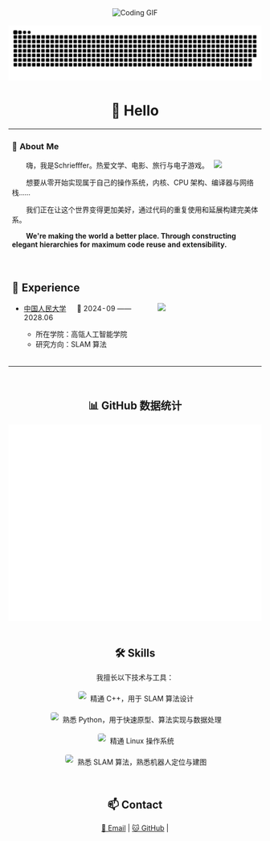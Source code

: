 <div align="center">

  <!-- 编程动图 -->
  <picture>
    <source media="(prefers-color-scheme: dark)" srcset="https://cdn.jsdelivr.net/gh/sun0225SUN/sun0225SUN/assets/images/coding.gif" />
    <source media="(prefers-color-scheme: light)" srcset="https://cdn.jsdelivr.net/gh/sun0225SUN/sun0225SUN/assets/images/developer.svg" height="225px" />
    <img src="https://cdn.jsdelivr.net/gh/sun0225SUN/sun0225SUN/assets/images/coding.gif" alt="Coding GIF" />
  </picture>
  
  <!-- for beauty 留个空行好看点 -->
  <div>&nbsp;</div>
  
  <picture>
  <source media="(prefers-color-scheme: dark)" srcset="https://raw.githubusercontent.com/JackXing875/JackXing875/output/github-contribution-grid-snake-dark.svg">
  <source media="(prefers-color-scheme: light)" srcset="https://raw.githubusercontent.com/JackXing875/JackXing875/output/github-contribution-grid-snake.svg">
  <img alt="github contribution grid snake animation" src="https://raw.githubusercontent.com/JackXing875/JackXing875/output/github-contribution-grid-snake.svg">
</picture>

#  🙋 Hello

<table>
  
<tr><td>

### 🤺 About Me

<img align="right" width="88" src="https://avatars.githubusercontent.com/u/45090349?v=4" />

<p>&emsp;&emsp;嗨，我是Schriefffer。热爱文学、电影、旅行与电子游戏。</p>
<p>&emsp;&emsp;想要从零开始实现属于自己的操作系统，内核、CPU 架构、编译器与网络栈......</p>
<p>&emsp;&emsp;我们正在让这个世界变得更加美好，通过代码的重复使用和延展构建完美体系。</p>
<p>&emsp;&emsp;<strong>We're making the world a better place. Through constructing elegant hierarchies for maximum code reuse and extensibility.</strong></p>


  <!-- for beauty 留个空行好看点 -->
  <div>&nbsp;</div>

</td></tr>

<tr><td>

## 🏢 Experience

<img align="right" width="200" src="https://www.ruc.edu.cn/template/1/out/imgs/VI/1.png" />

- [中国人民大学](https://www.ruc.edu.cn/) &emsp; 📌 2024-09 —— 2028.06

  - 所在学院：高瓴人工智能学院
  - 研究方向：SLAM 算法

  <!-- for beauty 留个空行好看点 -->
  <div>&nbsp;</div>
  
</td></tr>



</table>


  <!-- for beauty 留个空行好看点 -->
  <div>&nbsp;</div>
  
## 📊 GitHub 数据统计

<!-- metrics 基础资料 -->
<img src="/github-metrics.svg" />

  <!-- for beauty 留个空行好看点 -->
  <div>&nbsp;</div>
  <h2>🛠️ Skills</h2>
<p>
  我擅长以下技术与工具：
</p>
<p>
  <img src="https://img.shields.io/badge/C++-00599C?style=for-the-badge&logo=c%2B%2B&logoColor=white" height="28" style="margin:4px; border-radius:4px;" />
  精通 C++，用于 SLAM 算法设计
</p>
<p>
  <img src="https://img.shields.io/badge/Python-3776AB?style=for-the-badge&logo=python&logoColor=white" height="28" style="margin:4px; border-radius:4px;" />
  熟悉 Python，用于快速原型、算法实现与数据处理
</p>
<p>
  <img src="https://img.shields.io/badge/Linux-FCC624?style=for-the-badge&logo=linux&logoColor=black" height="28" style="margin:4px; border-radius:4px;" />
  精通 Linux 操作系统
</p>
<p>
  <img src="https://img.shields.io/badge/SLAM-FF6F61?style=for-the-badge&logo=robot&logoColor=white" height="28" style="margin:4px; border-radius:4px;" />
  熟悉 SLAM 算法，熟悉机器人定位与建图
</p>


  <div>&nbsp;</div>

  <h2>📫 Contact</h2>
  <p>
    <a href="mailto:xjack875@gmail.com">📧 Email</a> |
    <a href="https://github.com/JackXing875">🐱 GitHub</a> |
  </p>

</div>
